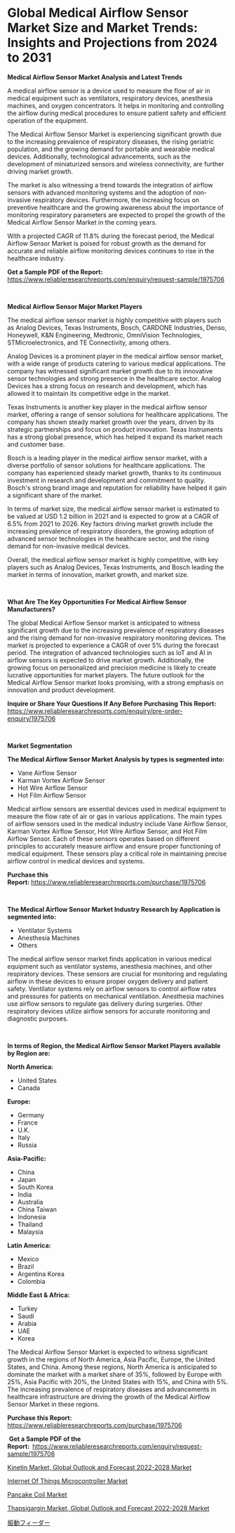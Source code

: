 <p><h1>Global Medical Airflow Sensor Market Size and Market Trends: Insights and Projections from 2024 to 2031</h1></p><p><strong>Medical Airflow Sensor Market Analysis and Latest Trends</strong></p>
<p><p>A medical airflow sensor is a device used to measure the flow of air in medical equipment such as ventilators, respiratory devices, anesthesia machines, and oxygen concentrators. It helps in monitoring and controlling the airflow during medical procedures to ensure patient safety and efficient operation of the equipment.</p><p>The Medical Airflow Sensor Market is experiencing significant growth due to the increasing prevalence of respiratory diseases, the rising geriatric population, and the growing demand for portable and wearable medical devices. Additionally, technological advancements, such as the development of miniaturized sensors and wireless connectivity, are further driving market growth.</p><p>The market is also witnessing a trend towards the integration of airflow sensors with advanced monitoring systems and the adoption of non-invasive respiratory devices. Furthermore, the increasing focus on preventive healthcare and the growing awareness about the importance of monitoring respiratory parameters are expected to propel the growth of the Medical Airflow Sensor Market in the coming years.</p><p>With a projected CAGR of 11.8% during the forecast period, the Medical Airflow Sensor Market is poised for robust growth as the demand for accurate and reliable airflow monitoring devices continues to rise in the healthcare industry.</p></p>
<p><strong>Get a Sample PDF of the Report:&nbsp;</strong> <a href="https://www.reliableresearchreports.com/enquiry/request-sample/1975706">https://www.reliableresearchreports.com/enquiry/request-sample/1975706</a></p>
<p>&nbsp;</p>
<p><strong>Medical Airflow Sensor Major Market Players</strong></p>
<p><p>The medical airflow sensor market is highly competitive with players such as Analog Devices, Texas Instruments, Bosch, CARDONE Industries, Denso, Honeywell, K&N Engineering, Medtronic, OmniVision Technologies, STMicroelectronics, and TE Connectivity, among others.</p><p>Analog Devices is a prominent player in the medical airflow sensor market, with a wide range of products catering to various medical applications. The company has witnessed significant market growth due to its innovative sensor technologies and strong presence in the healthcare sector. Analog Devices has a strong focus on research and development, which has allowed it to maintain its competitive edge in the market.</p><p>Texas Instruments is another key player in the medical airflow sensor market, offering a range of sensor solutions for healthcare applications. The company has shown steady market growth over the years, driven by its strategic partnerships and focus on product innovation. Texas Instruments has a strong global presence, which has helped it expand its market reach and customer base.</p><p>Bosch is a leading player in the medical airflow sensor market, with a diverse portfolio of sensor solutions for healthcare applications. The company has experienced steady market growth, thanks to its continuous investment in research and development and commitment to quality. Bosch's strong brand image and reputation for reliability have helped it gain a significant share of the market.</p><p>In terms of market size, the medical airflow sensor market is estimated to be valued at USD 1.2 billion in 2021 and is expected to grow at a CAGR of 6.5% from 2021 to 2026. Key factors driving market growth include the increasing prevalence of respiratory disorders, the growing adoption of advanced sensor technologies in the healthcare sector, and the rising demand for non-invasive medical devices.</p><p>Overall, the medical airflow sensor market is highly competitive, with key players such as Analog Devices, Texas Instruments, and Bosch leading the market in terms of innovation, market growth, and market size.</p></p>
<p>&nbsp;</p>
<p><strong>What Are The Key Opportunities For Medical Airflow Sensor Manufacturers?</strong></p>
<p><p> The global Medical Airflow Sensor market is anticipated to witness significant growth due to the increasing prevalence of respiratory diseases and the rising demand for non-invasive respiratory monitoring devices. The market is projected to experience a CAGR of over 5% during the forecast period. The integration of advanced technologies such as IoT and AI in airflow sensors is expected to drive market growth. Additionally, the growing focus on personalized and precision medicine is likely to create lucrative opportunities for market players. The future outlook for the Medical Airflow Sensor market looks promising, with a strong emphasis on innovation and product development.</p></p>
<p><strong>Inquire or Share Your Questions If Any Before Purchasing This Report:</strong> <a href="https://www.reliableresearchreports.com/enquiry/pre-order-enquiry/1975706">https://www.reliableresearchreports.com/enquiry/pre-order-enquiry/1975706</a></p>
<p>&nbsp;</p>
<p><strong>Market Segmentation</strong></p>
<p><strong>The Medical Airflow Sensor Market Analysis by types is segmented into:</strong></p>
<p><ul><li>Vane Airflow Sensor</li><li>Karman Vortex Airflow Sensor</li><li>Hot Wire Airflow Sensor</li><li>Hot Film Airflow Sensor</li></ul></p>
<p><p>Medical airflow sensors are essential devices used in medical equipment to measure the flow rate of air or gas in various applications. The main types of airflow sensors used in the medical industry include Vane Airflow Sensor, Karman Vortex Airflow Sensor, Hot Wire Airflow Sensor, and Hot Film Airflow Sensor. Each of these sensors operates based on different principles to accurately measure airflow and ensure proper functioning of medical equipment. These sensors play a critical role in maintaining precise airflow control in medical devices and systems.</p></p>
<p><strong>Purchase this Report:&nbsp;</strong><a href="https://www.reliableresearchreports.com/purchase/1975706">https://www.reliableresearchreports.com/purchase/1975706</a></p>
<p>&nbsp;</p>
<p><strong>The Medical Airflow Sensor Market Industry Research by Application is segmented into:</strong></p>
<p><ul><li>Ventilator Systems</li><li>Anesthesia Machines</li><li>Others</li></ul></p>
<p><p>The medical airflow sensor market finds application in various medical equipment such as ventilator systems, anesthesia machines, and other respiratory devices. These sensors are crucial for monitoring and regulating airflow in these devices to ensure proper oxygen delivery and patient safety. Ventilator systems rely on airflow sensors to control airflow rates and pressures for patients on mechanical ventilation. Anesthesia machines use airflow sensors to regulate gas delivery during surgeries. Other respiratory devices utilize airflow sensors for accurate monitoring and diagnostic purposes.</p></p>
<p>&nbsp;</p>
<p><strong>In terms of Region, the Medical Airflow Sensor Market Players available by Region are:</strong></p>
<p>
    <p> <strong> North America: </strong>
        <ul>
            <li>United States</li>
            <li>Canada</li>
        </ul>
        </p> 
    <p> <strong> Europe: </strong>
        <ul>
            <li>Germany</li>
            <li>France</li>
            <li>U.K.</li>
            <li>Italy</li>
            <li>Russia</li>
        </ul>
        </p> 
    <p> <strong> Asia-Pacific: </strong>
        <ul>
            <li>China</li>
            <li>Japan</li>
            <li>South Korea</li>
            <li>India</li>
            <li>Australia</li>
            <li>China Taiwan</li>
            <li>Indonesia</li>
            <li>Thailand</li>
            <li>Malaysia</li>
        </ul>
        </p> 
    <p> <strong> Latin America: </strong>
        <ul>
            <li>Mexico</li>
            <li>Brazil</li>
            <li>Argentina Korea</li>
            <li>Colombia</li>
        </ul>
        </p> 
    <p> <strong> Middle East & Africa: </strong>
        <ul>
            <li>Turkey</li>
            <li>Saudi</li>
            <li>Arabia</li>
            <li>UAE</li>
            <li>Korea</li>
        </ul>
    </p>
    </p>
<p><p>The Medical Airflow Sensor Market is expected to witness significant growth in the regions of North America, Asia Pacific, Europe, the United States, and China. Among these regions, North America is anticipated to dominate the market with a market share of 35%, followed by Europe with 25%, Asia Pacific with 20%, the United States with 15%, and China with 5%. The increasing prevalence of respiratory diseases and advancements in healthcare infrastructure are driving the growth of the Medical Airflow Sensor Market in these regions.</p></p>
<p><strong>Purchase this Report: </strong><a href="https://www.reliableresearchreports.com/purchase/1975706">https://www.reliableresearchreports.com/purchase/1975706</a></p>
<p>&nbsp;<strong>Get a Sample PDF of the Report:&nbsp;&nbsp;</strong><a href="https://www.reliableresearchreports.com/enquiry/request-sample/1975706">https://www.reliableresearchreports.com/enquiry/request-sample/1975706</a></p>
<p><strong></strong></p>
<p><p><a href="https://www.linkedin.com/pulse/kinetin-market-global-outlook-forecast-2022-2028-provides-comprehensive-ciecc?trackingId=DKmANdN3CKpublt8UCfBRQ%3D%3D">Kinetin Market, Global Outlook and Forecast 2022-2028 Market</a></p><p><a href="https://github.com/brenzgnarento/Market-Research-Report-List-1/blob/main/internet-of-things-microcontroller-market.md">Internet Of Things Microcontroller Market</a></p><p><a href="https://github.com/castoriffic/Market-Research-Report-List-3/blob/main/pancake-coil-market.md">Pancake Coil Market</a></p><p><a href="https://www.linkedin.com/pulse/thapsigargin-market-global-outlook-forecast-2022-2028-size-reflecting-170dc?trackingId=A1yxgIW%2F50gCGMyN8nh7kQ%3D%3D">Thapsigargin Market, Global Outlook and Forecast 2022-2028 Market</a></p><p><a href="https://github.com/Sophiaard2003/Market-Research-Report-List-1/blob/main/446993910756.md">振動フィーダー</a></p></p>